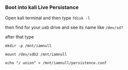 ### Boot into kali Live Persistance

Open kali terminal and then type ```fdisk -l```

then find for your usb drive and see its name like ```/dev/sd?```

after that type

```mkdir -p /mnt/iamnull```

```mount /dev/sdb2 /mnt/iamnull```

```echo "/ union" > /mnt/iamnull/persistence.conf```
